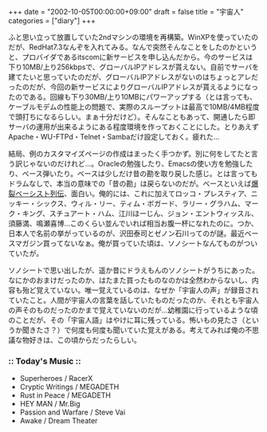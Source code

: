 +++
date = "2002-10-05T00:00:00+09:00"
draft = false
title = "宇宙人"
categories = ["diary"]
+++

ふと思い立って放置していた2ndマシンの環境を再構築。WinXPを使っていたのだが、RedHat7.3なんぞを入れてみる。なんで突然そんなことをしたのかというと、プロバイダであるitscomに新サービスを申し込んだから。今のサービスは下り10MB/上り256kbpsで、グローバルIPアドレスが貰えない。自前でサーバを建てたいと思っていたのだが、グローバルIPアドレスがないのはちょっとアレだったのだが、今回の新サービスによりグローバルIPアドレスが貰えるようになったのである。回線も下り30MB/上り10MBにパワーアップする（とは言っても、ケーブルモデムの性能上の問題で、実際のスループットは最高で10MB/4MB程度で頭打ちになるらしい。まぁ十分だけど）。そんなこともあって、開通したら即サーバの運用が出来るようにある程度環境を作っておくことにした。とりあえずApache・WU-FTPd・Telnet・Sambaだけ設定しておく。疲れた...

結局、例のカスタマイズページの作成はまったく手つかず。別に何をしてたと言う訳じゃないのだけれど...。Oracleの勉強したり、Emacsの使い方を勉強したり、ベース弾いたり。ベースは少しだけ昔の勘を取り戻した感じ。とは言ってもドラムなしで、本当の意味での「昔の勘」は戻らないのだが。ベースといえば<a href="http://www.h2.dion.ne.jp/~amefuri/bakuretsubassist.htm">爆裂ベーシスト列伝</a>、面白い。俺的には、これに加えてロッコ・プレスティア、ニッキー・シックス、ウィル・リー、ティム・ボガード、ラリー・グラハム、マーク・キング、スチュアート・ハム、江川ほーじん、ジョン・エントウィッスル、須藤満、鳴瀬喜博...このくらい並んでいれば相当お腹一杯になれたのに。つか、日本人で名前の挙がっているのが、沢田泰司とゼノン石川ってのが謎。最近ベースマガジン買ってないなぁ。俺が買っていた頃は、ソノシートなんてものがついていたが。

ソノシートで思い出したが、遥か昔にドラえもんのソノシートがうちにあった。なにかのおまけだったのか、はたまた買ったものなのかは全然わからないし、内容も殆ど覚えていない。唯一覚えているのは、なぜか「宇宙人の声」が録音されていたこと。人間が宇宙人の言葉を話していたものだったのか、それとも宇宙人の声そのものだったのかまで覚えていないのだが...幼稚園に行っているような頃のことだが、その「宇宙人語」はやけに耳に残っている。怖いもの見たさ（というか聞きたさ？）で何度も何度も聞いていた覚えがある。考えてみれば俺の不思議な物好きは、この頃からだったらしい。

<h3>:: Today's Music ::</h3>
<ul>
<li>Superheroes / RacerX</li>
<li>Cryptic Writings / MEGADETH</li>
<li>Rust in Peace / MEGADETH</li>
<li>HEY MAN / Mr.Big</li>
<li>Passion and Warfare / Steve Vai</li>
<li>Awake / Dream Theater</li>
</ul>
